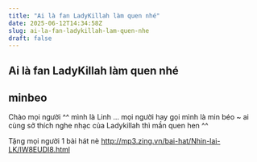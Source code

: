 ```yaml
---
title: "Ai là fan LadyKillah làm quen nhé"
date: 2025-06-12T14:34:58Z
slug: ai-la-fan-ladykillah-lam-quen-nhe
draft: false
---
```


## Ai là fan LadyKillah làm quen nhé

## minbeo

Chào mọi người ^^
mình là Linh ... mọi người hay gọi mình là min béo ~
ai cùng sở thích nghe nhạc của Ladykillah thì mần quen hen ^^
 
Tặng mọi người 1 bài hát nè 
http://mp3.zing.vn/bai-hat/Nhin-lai-LK/IW8EUDI8.html